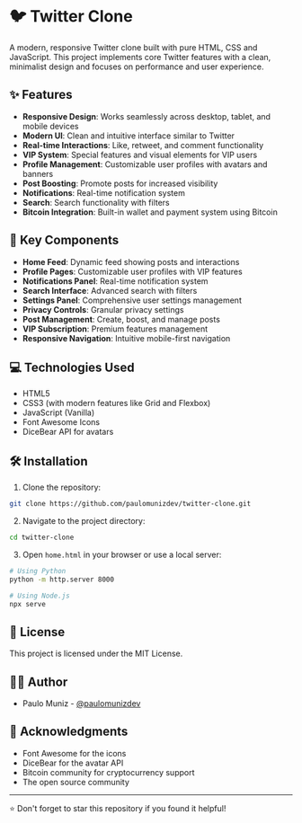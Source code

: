 # 🐦 Twitter Clone

A modern, responsive Twitter clone built with pure HTML, CSS and JavaScript. This project implements core Twitter features with a clean, minimalist design and focuses on performance and user experience.

## ✨ Features

- **Responsive Design**: Works seamlessly across desktop, tablet, and mobile devices
- **Modern UI**: Clean and intuitive interface similar to Twitter
- **Real-time Interactions**: Like, retweet, and comment functionality
- **VIP System**: Special features and visual elements for VIP users
- **Profile Management**: Customizable user profiles with avatars and banners
- **Post Boosting**: Promote posts for increased visibility
- **Notifications**: Real-time notification system
- **Search**: Search functionality with filters
- **Bitcoin Integration**: Built-in wallet and payment system using Bitcoin

## 🚀 Key Components

- **Home Feed**: Dynamic feed showing posts and interactions
- **Profile Pages**: Customizable user profiles with VIP features
- **Notifications Panel**: Real-time notification system
- **Search Interface**: Advanced search with filters
- **Settings Panel**: Comprehensive user settings management
- **Privacy Controls**: Granular privacy settings
- **Post Management**: Create, boost, and manage posts
- **VIP Subscription**: Premium features management
- **Responsive Navigation**: Intuitive mobile-first navigation

## 💻 Technologies Used

- HTML5
- CSS3 (with modern features like Grid and Flexbox)
- JavaScript (Vanilla)
- Font Awesome Icons
- DiceBear API for avatars
## 🛠️ Installation

1. Clone the repository:
```bash
git clone https://github.com/paulomunizdev/twitter-clone.git
```

2. Navigate to the project directory:
```bash
cd twitter-clone
```

3. Open `home.html` in your browser or use a local server:
```bash
# Using Python
python -m http.server 8000

# Using Node.js
npx serve
```

## 📜 License

This project is licensed under the MIT License.

## 👨‍💻 Author

- Paulo Muniz - [@paulomunizdev](https://github.com/paulomunizdev)

## 🙏 Acknowledgments

- Font Awesome for the icons
- DiceBear for the avatar API
- Bitcoin community for cryptocurrency support
- The open source community

---
⭐ Don't forget to star this repository if you found it helpful!
